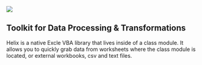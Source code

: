 
![](https://github.com/cwalenciak/Helix/blob/main/Helix%20Logo.png)

## Toolkit for Data Processing & Transformations

Helix is a native Excle VBA library that lives inside of a class module. It allows you to quickly grab data from worksheets where the class module is located, or external workbooks, csv and text files.
